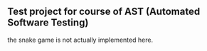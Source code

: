 ## Test project for course of AST (Automated Software Testing)
the snake game is not actually implemented here.

